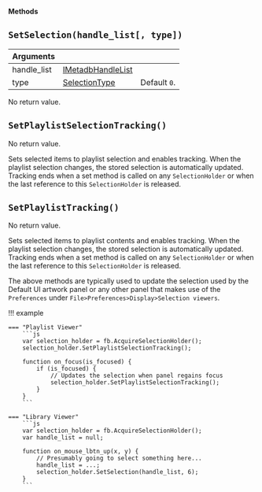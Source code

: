 **Methods**

## `SetSelection(handle_list[, type])`
|Arguments|||
|---|---|---|
|handle_list|[IMetadbHandleList](../IMetadbHandleList)|
|type|[SelectionType](../../flags/#selectiontype)|Default `0`.|

No return value.

## `SetPlaylistSelectionTracking()`
No return value.

Sets selected items to playlist selection and enables tracking.
When the playlist selection changes, the stored selection is automatically
updated. Tracking ends when a set method is called on any `SelectionHolder`
or when the last reference to this `SelectionHolder` is released.

## `SetPlaylistTracking()`
No return value.

Sets selected items to playlist contents and enables tracking.
When the playlist selection changes, the stored selection is automatically
updated. Tracking ends when a set method is called on any `SelectionHolder`
or when the last reference to this `SelectionHolder` is released.

The above methods are typically used to update the selection used by the Default UI
artwork panel or any other panel that makes use of the `Preferences` under
`File>Preferences>Display>Selection viewers`.

!!! example

	=== "Playlist Viewer"
		```js
		var selection_holder = fb.AcquireSelectionHolder();
		selection_holder.SetPlaylistSelectionTracking();

		function on_focus(is_focused) {
			if (is_focused) {
				// Updates the selection when panel regains focus
				selection_holder.SetPlaylistSelectionTracking();
			}
		}
		```

	=== "Library Viewer"
		```js
		var selection_holder = fb.AcquireSelectionHolder();
		var handle_list = null;

		function on_mouse_lbtn_up(x, y) {
			// Presumably going to select something here...
			handle_list = ...;
			selection_holder.SetSelection(handle_list, 6);
		}
		```
